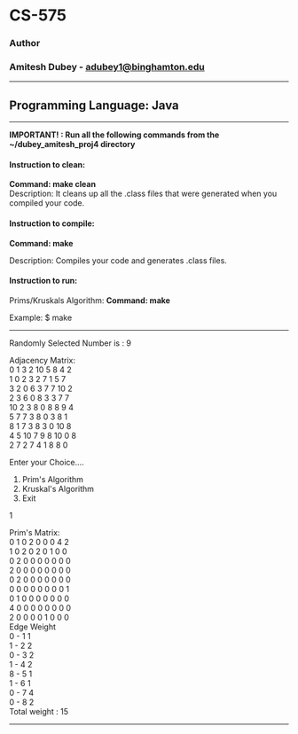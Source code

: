 # CS-575

### Author

### Amitesh Dubey - adubey1@binghamton.edu

---

## Programming Language: Java

---

**IMPORTANT! : Run all the following commands from the ~/dubey_amitesh_proj4 directory**

#### Instruction to clean:

**Command: make clean**  
Description: It cleans up all the .class files that were generated when you
compiled your code.

#### Instruction to compile:

 **Command: make**

Description: Compiles your code and generates .class files.

#### Instruction to run:
Prims/Kruskals Algorithm:
 **Command: make**

 
Example:
$ make

 
-----------------------------------------------------------------------
Randomly Selected Number is : 9 <br>

Adjacency Matrix:<br>
0 1 3 2 10 5 8 4 2<br>
1 0 2 3 2 7 1 5 7<br>
3 2 0 6 3 7 7 10 2<br>
2 3 6 0 8 3 3 7 7<br>
10 2 3 8 0 8 8 9 4<br>
5 7 7 3 8 0 3 8 1<br>
8 1 7 3 8 3 0 10 8<br>
4 5 10 7 9 8 10 0 8<br>
2 7 2 7 4 1 8 8 0<br>

Enter your Choice....<br>
1. Prim's Algorithm<br>
2. Kruskal's Algorithm<br>
3. Exit<br>

1<br>

Prim's Matrix:<br>
0 1 0 2 0 0 0 4 2 <br>
1 0 2 0 2 0 1 0 0 <br>
0 2 0 0 0 0 0 0 0 <br>
2 0 0 0 0 0 0 0 0 <br>
0 2 0 0 0 0 0 0 0 <br>
0 0 0 0 0 0 0 0 1 <br>
0 1 0 0 0 0 0 0 0 <br>
4 0 0 0 0 0 0 0 0 <br>
2 0 0 0 0 1 0 0 0 <br>
Edge Weight<br>
0 - 1 1<br>
1 - 2 2<br>
0 - 3 2<br>
1 - 4 2<br>
8 - 5 1<br>
1 - 6 1<br>
0 - 7 4<br>
0 - 8 2<br>
Total weight : 15<br>

-----------------------------------------------------------------------
